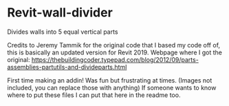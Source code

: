 # Revit-wall-divider
Divides walls into 5 equal vertical parts

Credits to Jeremy Tammik for the original code that I based my code off of, this is basically an updated version for Revit 2019.
Webpage where I got the original: https://thebuildingcoder.typepad.com/blog/2012/09/parts-assemblies-partutils-and-divideparts.html

First time making an addin! Was fun but frustrating at times. (Images not included, you can replace those with anything)
If someone wants to know where to put these files I can put that here in the readme too.
